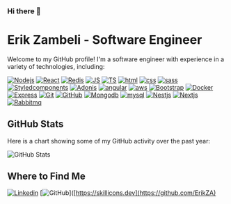 ### Hi there 👋

<!--
**ErikZA/ErikZA** is a ✨ _special_ ✨ repository because its `README.md` (this file) appears on your GitHub profile.

Here are some ideas to get you started:

- 🔭 I’m currently working on ...
- 🌱 I’m currently learning ...
- 👯 I’m looking to collaborate on ...
- 🤔 I’m looking for help with ...
- 💬 Ask me about ...
- 📫 How to reach me: ...
- 😄 Pronouns: ...
- ⚡ Fun fact: ...
-->

# Erik Zambeli - Software Engineer

Welcome to my GitHub profile! I'm a software engineer with experience in a variety of technologies, including:

[![Nodejs](https://skillicons.dev/icons?i=nodejs)](https://nodejs.org/)
[![React](https://skillicons.dev/icons?i=react)](https://reactjs.org/)
[![Redis](https://skillicons.dev/icons?i=redis)](https://redis.io/)
[![JS](https://skillicons.dev/icons?i=js)](https://developer.mozilla.org/en-US/docs/Web/JavaScript)
[![TS](https://skillicons.dev/icons?i=ts)](https://www.typescriptlang.org/)
[![html](https://skillicons.dev/icons?i=html)](https://developer.mozilla.org/en-US/docs/Web/HTML)
[![css](https://skillicons.dev/icons?i=css)](https://developer.mozilla.org/en-US/docs/Web/CSS)
[![sass](https://skillicons.dev/icons?i=sass)](https://sass-lang.com/)
[![Styledcomponents](https://skillicons.dev/icons?i=styledcomponents)](https://styled-components.com/)
[![Adonis](https://skillicons.dev/icons?i=adonis)](https://adonisjs.com/)
[![angular](https://skillicons.dev/icons?i=angular)](https://angular.io/)
[![aws](https://skillicons.dev/icons?i=aws)](https://aws.amazon.com/)
[![Bootstrap](https://skillicons.dev/icons?i=bootstrap)](https://getbootstrap.com/)
[![Docker](https://skillicons.dev/icons?i=docker)](https://www.docker.com/)
[![Express](https://skillicons.dev/icons?i=express)](https://expressjs.com/)
[![Git](https://skillicons.dev/icons?i=git)](https://git-scm.com/)
[![GitHub](https://skillicons.dev/icons?i=mongodb)](https://github.com/)
[![Mongodb](https://skillicons.dev/icons?i=mongodb)](https://www.mongodb.com/)
[![mysql](https://skillicons.dev/icons?i=mysql)](https://www.mysql.com/)
[![Nestjs](https://skillicons.dev/icons?i=nestjs)](https://nestjs.com/)
[![Nextjs](https://skillicons.dev/icons?i=nextjs)](https://nextjs.org/)
[![Rabbitmq](https://skillicons.dev/icons?i=rabbitmq)](https://www.rabbitmq.com/)

## GitHub Stats

Here is a chart showing some of my GitHub activity over the past year:

![GitHub Stats](https://github-readme-stats.vercel.app/api?username=ErikZA&theme=dark&show_icons=true)

## Where to Find Me

[![Linkedin](https://skillicons.dev/icons?i=github)](https://www.linkedin.com/in/erik-zambeli-539ab411a/)
[![GitHub](https://skillicons.dev/icons?i=linkedin)]([https://skillicons.dev](https://github.com/ErikZA)
